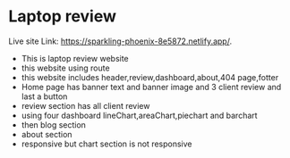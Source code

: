 # Laptop review

Live site Link: https://sparkling-phoenix-8e5872.netlify.app/.

- This is laptop review website
- this website using route
- this website includes header,review,dashboard,about,404 page,fotter
- Home page has banner text and banner image and 3 client review and last a button
- review section has all client review
- using four dashboard lineChart,areaChart,piechart and barchart
- then blog section
- about section
- responsive but chart section is not responsive
